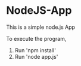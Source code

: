 # NodeJS-App
This is a simple node.js App

To execute the program,
1) Run 'npm install'
2) Run 'node app.js'
